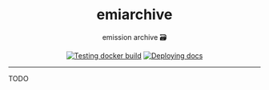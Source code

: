 <h1 align="center">emiarchive</h1>

<div align="center">

emission archive 🗃️

[![Testing docker build](https://github.com/radio-aktywne/emiarchive/actions/workflows/docker-build.yml/badge.svg)](https://github.com/radio-aktywne/emiarchive/actions/workflows/docker-build.yml)
[![Deploying docs](https://github.com/radio-aktywne/emiarchive/actions/workflows/docs.yml/badge.svg)](https://github.com/radio-aktywne/emiarchive/actions/workflows/docs.yml)

</div>

---

TODO
